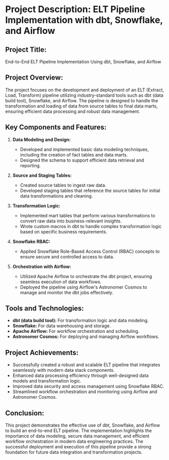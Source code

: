 # Project Description: ELT Pipeline Implementation with dbt, Snowflake, and Airflow

## Project Title:
End-to-End ELT Pipeline Implementation Using dbt, Snowflake, and Airflow

## Project Overview:
The project focuses on the development and deployment of an ELT (Extract, Load, Transform) pipeline utilizing industry-standard tools such as dbt (data build tool), Snowflake, and Airflow. The pipeline is designed to handle the transformation and loading of data from source tables to final data marts, ensuring efficient data processing and robust data management.

## Key Components and Features:

1. **Data Modeling and Design:**
   - Developed and implemented basic data modeling techniques, including the creation of fact tables and data marts.
   - Designed the schema to support efficient data retrieval and reporting.

2. **Source and Staging Tables:**
   - Created source tables to ingest raw data.
   - Developed staging tables that reference the source tables for initial data transformations and cleaning.

3. **Transformation Logic:**
   - Implemented mart tables that perform various transformations to convert raw data into business-relevant insights.
   - Wrote custom macros in dbt to handle complex transformation logic based on specific business requirements.

4. **Snowflake RBAC:**
   - Applied Snowflake Role-Based Access Control (RBAC) concepts to ensure secure and controlled access to data.

5. **Orchestration with Airflow:**
   - Utilized Apache Airflow to orchestrate the dbt project, ensuring seamless execution of data workflows.
   - Deployed the pipeline using Airflow's Astronomer Cosmos to manage and monitor the dbt jobs effectively.

## Tools and Technologies:
- **dbt (data build tool):** For transformation logic and data modeling.
- **Snowflake:** For data warehousing and storage.
- **Apache Airflow:** For workflow orchestration and scheduling.
- **Astronomer Cosmos:** For deploying and managing Airflow workflows.

## Project Achievements:
- Successfully created a robust and scalable ELT pipeline that integrates seamlessly with modern data stack components.
- Enhanced data processing efficiency through well-designed data models and transformation logic.
- Improved data security and access management using Snowflake RBAC.
- Streamlined workflow orchestration and monitoring using Airflow and Astronomer Cosmos.

## Conclusion:
This project demonstrates the effective use of dbt, Snowflake, and Airflow to build an end-to-end ELT pipeline. The implementation highlights the importance of data modeling, secure data management, and efficient workflow orchestration in modern data engineering practices. The successful deployment and execution of this pipeline provide a strong foundation for future data integration and transformation projects.
